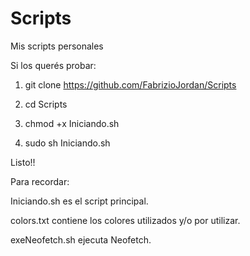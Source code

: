 # Scripts
Mis scripts personales

Si los querés probar:

1. git clone https://github.com/FabrizioJordan/Scripts

2. cd Scripts

3. chmod +x Iniciando.sh

4. sudo sh Iniciando.sh

Listo!!

Para recordar:

Iniciando.sh es el script principal.

colors.txt contiene los colores utilizados y/o por utilizar.

exeNeofetch.sh ejecuta Neofetch.
